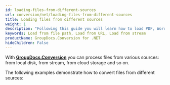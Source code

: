 ```yaml
---
id: loading-files-from-different-sources
url: conversion/net/loading-files-from-different-sources
title: Loading files from different sources
weight: 1
description: "Following this guide you will learn how to load PDF, Word, Excel, or PowerPoint documents by local file path, stream or URL for further processing with GroupDocs.Conversion for .NET API."
keywords: Load from file path, Load from URL, Load from stream
productName: GroupDocs.Conversion for .NET
hideChildren: False
---
```

With [**GroupDocs.Conversion**](https://products.groupdocs.com/conversion/net) you can process files from various sources: from local disk, from stream, from cloud storage and so on.
<!--
[**GroupDocs.Conversion**](https://products.groupdocs.com/conversion/net) also enables you to convert remotely located documents. The conversion of a remote document would be similar to [loading a document from a stream]({{< ref "conversion/net/developer-guide/advanced-usage/loading/loading-files-from-different-sources/load-file-from-stream.md" >}}). To convert a remotely located document you must:
*   Specify the method to obtain remotely located document stream; 
*   Pass the method's name to the [Converter](https://reference.groupdocs.com/conversion/net/groupdocs.conversion/converter) class constructor.
-->

The following examples demonstrate how to convert files from different sources:
